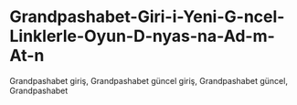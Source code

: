 # Grandpashabet-Giri-i-Yeni-G-ncel-Linklerle-Oyun-D-nyas-na-Ad-m-At-n
Grandpashabet giriş,  Grandpashabet güncel giriş,  Grandpashabet güncel,  Grandpashabet

